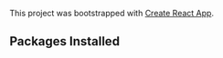 This project was bootstrapped with [Create React App](https://github.com/facebook/create-react-app).

## Packages Installed 

